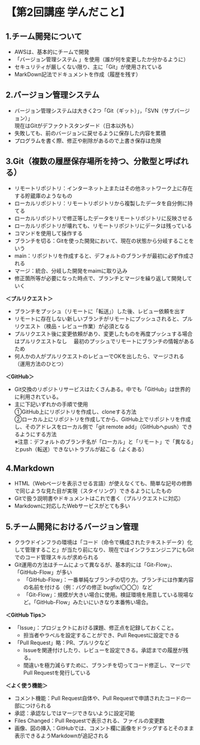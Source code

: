 # 【第2回講座 学んだこと】

## 1.チーム開発について
- AWSは、基本的にチームで開発
- 「バージョン管理システム 」を使用（誰が何を変更したか分かるように）
- セキュリティが厳しくない限り、主に「Git」が使用されている
- MarkDown記法でドキュメントを作成（履歴を残す）

## 2.バージョン管理システム
- バージョン管理システムは大きく2つ「Git（ギット）」，「SVN（サブバージョン）」  
現在はGitがデファクトスタンダード（日本以外も）
- 失敗しても、前のバージョンに戻せるように保存した内容を累積
- プログラムを書く際、修正や削除があるので上書き保存は危険

## 3.Git（複数の履歴保存場所を持つ、分散型と呼ばれる）
- リモートリポジトリ：インターネット上またはその他ネットワーク上に存在する貯蔵庫のようなもの
- ローカルリポジトリ：リモートリポジトリから複製したデータを自分側に持てる
- ローカルリポジトリで修正等したデータをリモートリポジトリに反映させる
- ローカルリポジトリが壊れても、リモートリポジトリにデータは残っている
- コマンドを使用して操作する
- ブランチを切る：Gitを使った開発において、現在の状態から分岐することをいう
- main：リポジトリを作成すると、デフォルトのブランチが最初に必ず作成される
- マージ：統合、分岐した開発をmaimに取り込み
- 修正箇所等が必要になった時点で、ブランチとマージを繰り返して開発していく

**＜プルリクエスト＞**
- ブランチをプッシュ（リモートに「転送」）した後、レビュー依頼を出す
- リモートに存在しない新しいブランチがリモートにプッシュされると、プルリクエスト（検品・レビュー作業）が必須となる
- プルリクエスト後に変更依頼があり、変更したものを再度プッシュする場合はプルリクエストなし
　最初のプッシュでリモートにブランチの情報があるため
- 何人かの人がプルリクエストのレビューでOKを出したら、マージされる（運用方法のひとつ）

**＜GitHub＞**
- Git交換のリポジトリサービスはたくさんある。中でも「GitHub」は世界的に利用されている。
- 主に下記いずれかの手順で使用  
①GitHub上にリポジトリを作成し、cloneする方法  
②ローカル上にリポジトリを作成してから、GitHub上でリポジトリを作成し、そのアドレスをローカル側で「git remote add」（GitHubへpush）できるようにする方法  
  ※注意：デフォルトのブランチ名が「ローカル」と「リモート」で「異なる」とpush（転送）できないトラブルが起こる（よくある）

## 4.Markdown
- HTML（Webページを表示させる言語）が使えなくても、簡単な記号の修飾で同じような見た目が実現（スタイリング）できるようにしたもの
- Gitで扱う説明書やドキュメントはこれで書く（プルリクエストに対応）
- Markdownに対応したWebサービスがとても多い

## 5.チーム開発におけるバージョン管理
- クラウドインフラの環境は「コード（命令で構成されたテキストデータ）化して管理すること」が当たり前になり、現在ではインフラエンジニアにもGitでのコード管理スキルが求められる
- Git運用の方法はチームによって異なるが、基本的には「Git-Flow」、「GitHub-Flow」が多い
  - 「GitHub-Flow」：一番単純なブランチの切り方。ブランチには作業内容の名前を付ける（例：バグの修正 bugfix/〇〇〇）など
  - 「Git-Flow」：規模が大きい場合に使用。検証環境を用意している現場など。「GitHub-Flow」みたいにいきなり本番怖い場合。

**＜GitHub Tips＞**
- 「Issue」：プロジェクトにおける課題、修正点を記録しておくこと。
  - 担当者やラベルを設定することができ、Pull Requestに設定できる
- 「Pull Request」略：PR、プルリクなど
  - Issueを関連付けしたり、レビューを設定できる。承認までの履歴が残る。
  - 間違いを極力減らすために、ブランチを切ってコード修正し、マージでPull Requestを発行している

**＜よく使う機能＞**
- コメント機能：Pull Request自体や、Pull Requestで申請されたコードの一部につけられる
- 承認：承認なしではマージできないように設定可能
- Files Changed：Pull Requestで表示される、ファイルの変更数
- 画像、図の挿入：GitHubでは、コメント欄に画像をドラッグするとそのまま表示できるようMarkdownが追記される
